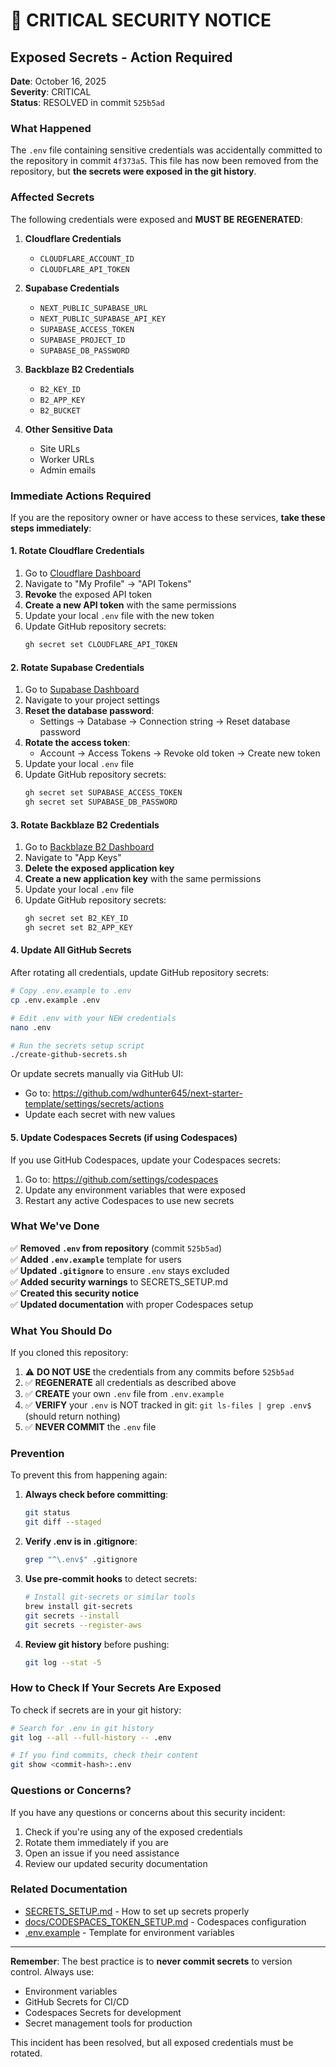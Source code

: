 # 🔴 CRITICAL SECURITY NOTICE

## Exposed Secrets - Action Required

**Date**: October 16, 2025  
**Severity**: CRITICAL  
**Status**: RESOLVED in commit `525b5ad`

### What Happened

The `.env` file containing sensitive credentials was accidentally committed to the repository in commit `4f373a5`. This file has now been removed from the repository, but **the secrets were exposed in the git history**.

### Affected Secrets

The following credentials were exposed and **MUST BE REGENERATED**:

1. **Cloudflare Credentials**
   - `CLOUDFLARE_ACCOUNT_ID`
   - `CLOUDFLARE_API_TOKEN`

2. **Supabase Credentials**
   - `NEXT_PUBLIC_SUPABASE_URL`
   - `NEXT_PUBLIC_SUPABASE_API_KEY`
   - `SUPABASE_ACCESS_TOKEN`
   - `SUPABASE_PROJECT_ID`
   - `SUPABASE_DB_PASSWORD`

3. **Backblaze B2 Credentials**
   - `B2_KEY_ID`
   - `B2_APP_KEY`
   - `B2_BUCKET`

4. **Other Sensitive Data**
   - Site URLs
   - Worker URLs
   - Admin emails

### Immediate Actions Required

If you are the repository owner or have access to these services, **take these steps immediately**:

#### 1. Rotate Cloudflare Credentials

1. Go to [Cloudflare Dashboard](https://dash.cloudflare.com/)
2. Navigate to "My Profile" → "API Tokens"
3. **Revoke** the exposed API token
4. **Create a new API token** with the same permissions
5. Update your local `.env` file with the new token
6. Update GitHub repository secrets:
   ```bash
   gh secret set CLOUDFLARE_API_TOKEN
   ```

#### 2. Rotate Supabase Credentials

1. Go to [Supabase Dashboard](https://app.supabase.com/)
2. Navigate to your project settings
3. **Reset the database password**:
   - Settings → Database → Connection string → Reset database password
4. **Rotate the access token**:
   - Account → Access Tokens → Revoke old token → Create new token
5. Update your local `.env` file
6. Update GitHub repository secrets:
   ```bash
   gh secret set SUPABASE_ACCESS_TOKEN
   gh secret set SUPABASE_DB_PASSWORD
   ```

#### 3. Rotate Backblaze B2 Credentials

1. Go to [Backblaze B2 Dashboard](https://www.backblaze.com/b2/cloud-storage.html)
2. Navigate to "App Keys"
3. **Delete the exposed application key**
4. **Create a new application key** with the same permissions
5. Update your local `.env` file
6. Update GitHub repository secrets:
   ```bash
   gh secret set B2_KEY_ID
   gh secret set B2_APP_KEY
   ```

#### 4. Update All GitHub Secrets

After rotating all credentials, update GitHub repository secrets:

```bash
# Copy .env.example to .env
cp .env.example .env

# Edit .env with your NEW credentials
nano .env

# Run the secrets setup script
./create-github-secrets.sh
```

Or update secrets manually via GitHub UI:
- Go to: https://github.com/wdhunter645/next-starter-template/settings/secrets/actions
- Update each secret with new values

#### 5. Update Codespaces Secrets (if using Codespaces)

If you use GitHub Codespaces, update your Codespaces secrets:

1. Go to: https://github.com/settings/codespaces
2. Update any environment variables that were exposed
3. Restart any active Codespaces to use new secrets

### What We've Done

✅ **Removed `.env` from repository** (commit `525b5ad`)  
✅ **Added `.env.example`** template for users  
✅ **Updated `.gitignore`** to ensure `.env` stays excluded  
✅ **Added security warnings** to SECRETS_SETUP.md  
✅ **Created this security notice**  
✅ **Updated documentation** with proper Codespaces setup

### What You Should Do

If you cloned this repository:

1. ⚠️ **DO NOT USE** the credentials from any commits before `525b5ad`
2. ✅ **REGENERATE** all credentials as described above
3. ✅ **CREATE** your own `.env` file from `.env.example`
4. ✅ **VERIFY** your `.env` is NOT tracked in git: `git ls-files | grep .env$` (should return nothing)
5. ✅ **NEVER COMMIT** the `.env` file

### Prevention

To prevent this from happening again:

1. **Always check before committing**:
   ```bash
   git status
   git diff --staged
   ```

2. **Verify .env is in .gitignore**:
   ```bash
   grep "^\.env$" .gitignore
   ```

3. **Use pre-commit hooks** to detect secrets:
   ```bash
   # Install git-secrets or similar tools
   brew install git-secrets
   git secrets --install
   git secrets --register-aws
   ```

4. **Review git history** before pushing:
   ```bash
   git log --stat -5
   ```

### How to Check If Your Secrets Are Exposed

To check if secrets are in your git history:

```bash
# Search for .env in git history
git log --all --full-history -- .env

# If you find commits, check their content
git show <commit-hash>:.env
```

### Questions or Concerns?

If you have any questions or concerns about this security incident:

1. Check if you're using any of the exposed credentials
2. Rotate them immediately if you are
3. Open an issue if you need assistance
4. Review our updated security documentation

### Related Documentation

- [SECRETS_SETUP.md](../SECRETS_SETUP.md) - How to set up secrets properly
- [docs/CODESPACES_TOKEN_SETUP.md](./CODESPACES_TOKEN_SETUP.md) - Codespaces configuration
- [.env.example](../.env.example) - Template for environment variables

---

**Remember**: The best practice is to **never commit secrets** to version control. Always use:
- Environment variables
- GitHub Secrets for CI/CD
- Codespaces Secrets for development
- Secret management tools for production

This incident has been resolved, but all exposed credentials must be rotated.
